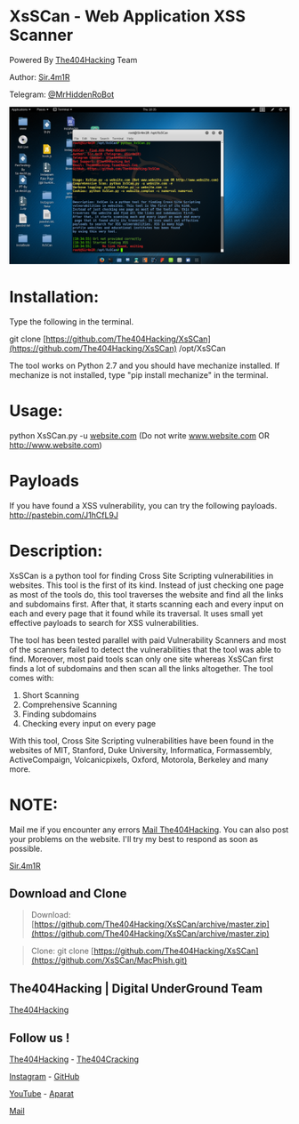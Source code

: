 # XsSCan - Web Application XSS Scanner
Powered By [The404Hacking](https://Telegram.me/The404Hacking) Team

Author: [Sir.4m1R](https://t.me/sir4m1R)

Telegram: [@MrHiddenRoBot](https://Telegram.me/MrHiddenRoBot)

![Screenshot](Screenshot.png?raw=ture "Screenshot")

# Installation: 
Type the following in the terminal.

git clone [https://github.com/The404Hacking/XsSCan](https://github.com/The404Hacking/XsSCan) /opt/XsSCan

The tool works on Python 2.7 and you should have mechanize installed. If mechanize is not installed, type "pip install mechanize" in the terminal.

# Usage: 
python XsSCan.py -u [website.com](https://t.me/The404Hacking) (Do not write www.website.com OR http://www.website.com)

# Payloads
If you have found a XSS vulnerability, you can try the following payloads.
http://pastebin.com/J1hCfL9J

# Description: 
XsSCan is a python tool for finding Cross Site Scripting vulnerabilities in websites. This tool is the first of its kind. Instead of just checking one page as most of the tools do, this tool traverses the website and find all the links and subdomains first. After that, it starts scanning each and every input on each and every page that it found while its traversal. It uses small yet effective payloads to search for XSS vulnerabilities. 

The tool has been tested parallel with paid Vulnerability Scanners and most of the scanners failed to detect the vulnerabilities that the tool was able to find. Moreover, most paid tools scan only one site whereas XsSCan first finds a lot of subdomains and then scan all the links altogether. The tool comes with:

1) Short Scanning
2) Comprehensive Scanning
3) Finding subdomains
4) Checking every input on every page

With this tool, Cross Site Scripting vulnerabilities have been found in the websites of MIT, Stanford, Duke University, Informatica, Formassembly, ActiveCompaign, Volcanicpixels, Oxford, Motorola, Berkeley and many more.


# NOTE: 
Mail me if you encounter any errors [Mail The404Hacking](mailto:The404Hacking.Team@Gmail.Com). You can also post your problems on the website. I'll try my best to respond as soon as possible.

[Sir.4m1R](https://telegram.me/Sir4m1R)


## Download and Clone
> Download: [https://github.com/The404Hacking/XsSCan/archive/master.zip](https://github.com/The404Hacking/XsSCan/archive/master.zip)

> Clone: git clone [https://github.com/The404Hacking/XsSCan](https://github.com/XsSCan/MacPhish.git)

## The404Hacking | Digital UnderGround Team
[The404Hacking](https://T.me/The404Hacking)

## Follow us !
[The404Hacking](https://T.me/The404Hacking) - [The404Cracking](https://T.me/The404Cracking)

[Instagram](https://instagram.com/The404Hacking) - [GitHub](https://github.com/The404Hacking)

[YouTube](http://yon.ir/youtube404) - [Aparat](http://www.aparat.com/The404Hacking)

[Mail](mailto:The404Hacking.Team@Gmail.Com)
